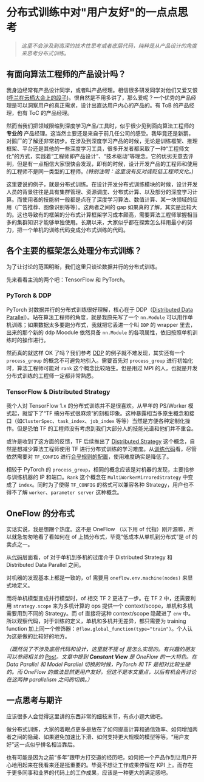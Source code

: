 # 分布式训练中对"用户友好"的一点点思考

> *这里不会涉及到高深的技术性思考或者底层代码，纯粹是从产品设计的角度来思考分布式训练。*

## 有面向算法工程师的产品设计吗？

我身边经常有产品设计同学，或者叫产品经理。相信很多研发同学对他们又爱又恨([呼兰在云栖大会上的段子](https://www.bilibili.com/video/av69095180/))。恨自然是不用多讲了，那么爱呢？一个优秀的产品经理是可以洞察用户的真正需求，设计出直达用户内心的产品的。有 ToB 的产品经理，也有 ToC 的产品经理。

然而当我们把领域限缩到深度学习产品/工具时，似乎很少见到面向算法工程师的 **专业的** 产品经理。这当然主要还是来自于前几任公司的感受。我毕竟还是新鹅，对鹅厂的了解还非常初步。在涉及到深度学习产品的时候，无论是训练框架、推理框架、平台还是其他的一些深度学习工具，很多开发者都采取了一种“工程师文化”的方式，实践着“工程师即产品设计”、“技术驱动”等理念。它的优劣无意去评判，但是有一点相信大家很快会发现，即有的时候，设计开发产品的工程师和使用的工程师不是同一类型的工程师。*(特别注明：这里没有反对或贬低工程师文化。)*

这里要说的例子，就是分布式训练。在设计开发分布式训练模块的时候，设计开发人员的背景往往是具有集群管理、资源调度、分布式计算、以及部分的深度学习计算。而使用者的技能树一般都是点在了深度学习算法、数值计算、某一块领域的应用（广告推荐、图像识别等等）。这两者之间的 gap 如果真的了解，其实是比较大的。这也导致有的框架的分布式计算框架学习成本颇高，需要算法工程师掌握相当多的集群知识才能够单独使用。长期以来，大家似乎都在探索怎么样用最小的努力，把一个单机的训练代码变成分布式训练的代码。

## 各个主要的框架怎么处理分布式训练？

为了让讨论的范围明晰，我们这里只谈论数据并行的分布式训练。

先来看看主流的两个吧：TensorFlow 和 PyTorch。

### PyTorch & DDP

PyTorch 对数据并行的分布式训练很好理解，核心在于 DDP（[Distributed Data Parallel](https://pytorch.org/tutorials/intermediate/ddp_tutorial.html)）。站在算法工程师的角度，就是我原先写了一个 `nn.Module` 可以用作单机训练；如果数据太多要跑分布式，我就把它丢进一个叫 `DDP` 的 wrapper 里去，出来的那个新的 ddp Moodule 依然具备 `nn.Module` 的各项属性，依旧按照单机训练时的操作进行。

然而真的就这样 OK 了吗？我们参考 [DDP](https://pytorch.org/tutorials/intermediate/ddp_tutorial.html) 的例子就不难发现，其实还有一个 `process_group` 的概念不可避免地引入。需要首先对 `process_group` 进行初始化时，算法工程师可能对 `rank` 这个概念比较陌生。但是用过 MPI 的人，也就是开发分布式训练的工程师一定都非常熟悉。

### TensorFlow & Distributed Strategy

我个人对 TensorFlow 1.x 的分布式训练并不是很喜欢。从早年的 PS/Worker 模式起，就留下了“TF 搞分布式很麻烦”的刻板印象。这种暴露相当多原生概念和接口（如`ClusterSpec`、`task_index`、`job_index` 等等）当然是方便各种定制化操作。但是恐怕 TF 的工程师没有考虑到我们大部分人的技能光谱和他们并不重合。

或许是收到了这方面的反馈，TF 后续推出了 [Distributed Strategy](https://www.tensorflow.org/guide/distributed_training) 这个概念，自然是想减少算法工程师使用 TF 进行分布式训练的学习难度。从[训练代码](https://www.tensorflow.org/tutorials/distribute/multi_worker_with_keras#train_the_model_with_multiworkermirroredstrategy)看，尽管依然需要对 `TF_CONFIG` 进行[合乎规则的配置](https://colab.research.google.com/github/tensorflow/docs/blob/master/site/en/guide/distributed_training.ipynb#TF_CONFIG)，使用难度确实是降低了。

相较于 PyTorch 的 `process_group`，相同的概念应该是对机器的发现，主要指参与训练机器的 IP 和端口。`Rank` 这个概念在 `MultiWorkerMirroredStrategy` 中变成了 `index`。同时为了使得 `TF_CONFIG` 的格式可以兼容各种 Strategy，用户也不得不了解 `worker`、`parameter server` 这种概念。

## OneFlow 的分布式

实话实说，我是想蹭个热度。这不是 OneFlow （以下用 of 代指）刚开源嘛，所以就急匆匆地看了看如何在 of 上搞分布式，毕竟“低成本从单机到分布式”是 of 的卖点之一。

从[代码](https://docs.oneflow.org/code/basics_topics/distributed_train.py)层面看，of 对于单机到多机的过度介于 Distributed Strategy 和 Distributed Data Parallel 之间。

对机器的发现基本上都是一致的，of 需要用 `oneflow.env.machine(nodes)` 来显式地定义。

而将单机模型变成并行模型时，of 相交 TF 2 更进了一步。在 TF 2 中，还需要利用 `strategy.scope` 来为多机计算的 ops 提供一个 context/scope，单机和多机需要用到不同的 Strategy。而 of 直接将这种 context/scope 隐藏进了 `env` 中。所以观察代码，对于训练的定义，单机和多机并无差异，都只需要为 training function 加上同一个修饰器：`@flow.global_function(type="train")`。个人认为这是做的比较好的地方。

*（既然说了不涉及底层代码和设计，这里就不提 of 是怎么实现的。有兴趣的朋友可以参阅相关的 [Post](https://cloud.tencent.com/developer/article/1675443)。文章中提到 **Constant View** 是 OneFlow 的一大特色。在 Data Parallel 和 Model Parallel 切换的时候，PyTorch 和 TF 是相对比较生硬的。而 OneFlow 的做法显然更用户友好。但这不是本文重点，以后有机会再讨论在这两种 parallelism 之间的切换。）*

## 一点思考与期许

应该很多人会觉得这里讲的东西非常的细枝末节，有点小题大做吧。

做分布式训练，大家的着眼点更多是放在了如何提高计算和通信效率、如何增加两者之间的隐藏、如果避免加速比下滑、如何支持更大规模的模型等等。“用户友好”这一点似乎排名相当靠后。

也有可能是因为之前“多年”跟甲方打交道的经历吧，如何把一个产品作到让用户开心地用起来在我看来还是挺重要的。毕竟不想让工作成果停留在 KPI 上。而存在于更多同事和业界的代码上的工作成果，应该是一种更大的满足感吧。